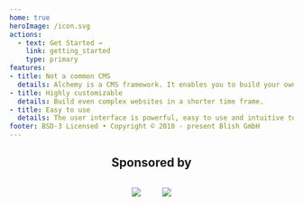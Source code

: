 ```yaml
---
home: true
heroImage: /icon.svg
actions:
  - text: Get Started →
    link: getting_started
    type: primary
features:
- title: Not a common CMS
  details: Alchemy is a CMS framework. It enables you to build your own CMS.
- title: Highly customizable
  details: Build even complex websites in a shorter time frame.
- title: Easy to use
  details: The user interface is powerful, easy to use and intuitive to learn.
footer: BSD-3 Licensed • Copyright © 2010 - present Blish GmbH
---
```


<h2 style="text-align: center">Sponsored by</h2>
<div style="text-align: center; margin: 2rem 0; display: flex; justify-content: center; align-items: center">
  <a href="https://blish.cloud" style="padding-right: 2.5ex" target="_blank">
    <img src="https://blish.cloud/BLISH_Logo.svg"/>
  </a>
  <a href="https://www.netlify.com" style="padding-left: 2.5ex" target="_blank">
    <img src="https://www.netlify.com/img/global/badges/netlify-color-accent.svg"/>
  </a>
</div>
